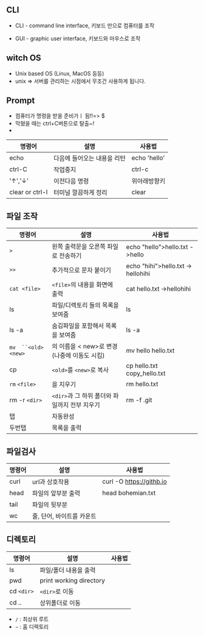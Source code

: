 ## CLI

- CLI -  command line interface, 키보드 만으로 컴퓨터를 조작

- GUI - graphic user interface, 키보드와 마우스로 조작

## witch OS

- Unix based OS (Linux, MacOS 등등)
- unix => 서버를 관리하는 시점에서 무조건 사용하게 됩니다.

## Prompt

- 컴퓨터가 명령을 받을 준비가ㅣ 됨!!=> $
- 막혔을 때는 ctrl+C버튼으로 탈출~!
- 

| 명령어          | 설명                        | 사용법       |
| --------------- | --------------------------- | ------------ |
| echo            | 다음에 들어오는 내용을 리턴 | echo 'hello' |
| ctrl-C          | 작업중지                    | ctrl-c       |
| '↑','↓'         | 이전다음 명령               | 위아래방향키 |
| clear or ctrl-l | 터미널 깔끔하게 정리        | clear        |

## 파일 조작

| 명령어                | 설명                                             | 사용법                             |
| --------------------- | ------------------------------------------------ | ---------------------------------- |
| `>`                   | 왼쪽 출력문을 오른쪽 파일로 전송하기             | echo "hello">hello.txt ->hello     |
| `>>`                  | 추가적으로 문자 붙이기                           | echo "hihi">hello.txt -> hellohihi |
| `cat <file>`          | `<file>`의 내용을 화면에 출력                    | cat hello.txt ->hellohihi          |
| ls                    | 파일/디렉토리 들의 목록을 보여줌                 | ls                                 |
| ls -a                 | 숨김파일을 포함해서 목록을 보여줌                | ls -a                              |
| `mv  ``<old>` `<new>` | <old>의 이름을 < new>로 변경(나중에 이동도 시킴) | mv hello hello.txt                 |
| cp <old> <new>        | `<old>`를 `<new>`로 복사                         | cp hello.txt copy_hello.txt        |
| `rm` `<file>`         | <file>을 지우기                                  | rm hello.txt                       |
| rm -r `<dir>`         | `<dir>`과 그 하위 폴더와 파일까지 전부 지우기    | rm -f .git                         |
| 탭                    | 자동완성                                         |                                    |
| 두번탭                | 목록을 출력                                      |                                    |

## 파일검사

| 명령어      | 설명                      | 사용법                   |
| ----------- | ------------------------- | ------------------------ |
| curl        | url과 상호작용            | curl -O https://githb.io |
| head <file> | 파일의 앞부분 출력        | head bohemian.txt        |
| tail <file> | 파일의 뒷부분             |                          |
| wc<file>    | 줄, 단어, 바이트를 카운트 |                          |

## 디렉토리

| 명령어     | 설명                    | 사용법 |
| ---------- | ----------------------- | ------ |
| ls         | 파일/폴더 내용을 출력   |        |
| pwd        | print working directory |        |
| cd `<dir>` | `<dir>`로 이동          |        |
| cd ..      | 상위폴더로 이동         |        |

- `/` : 최상위 루트
- `~` : 홈 디렉토리

